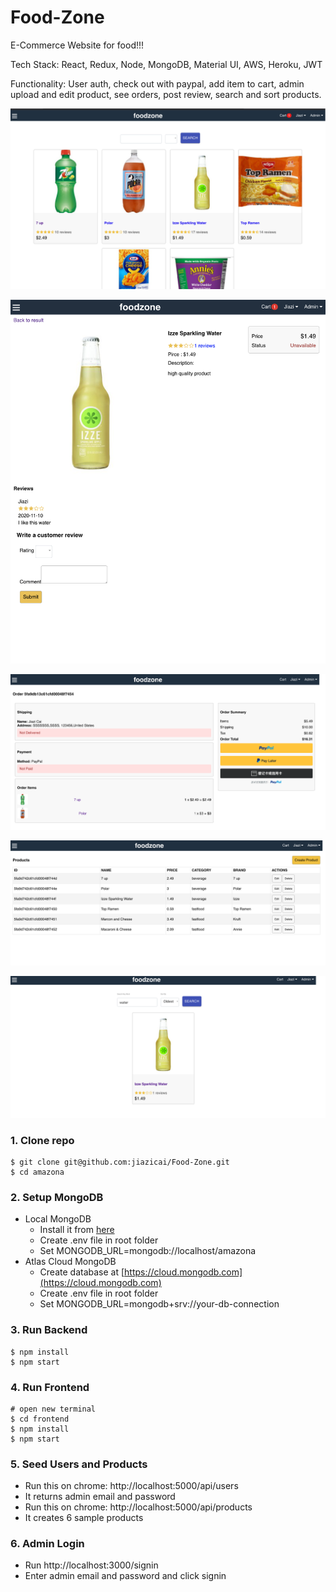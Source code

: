 # Food-Zone

E-Commerce Website for food!!!

Tech Stack: React, Redux, Node, MongoDB, Material UI, AWS, Heroku, JWT

Functionality: User auth, check out with paypal, add item to cart, admin upload and edit product, see orders, post review, search and sort products.

![Food-Zone](/templates/s1.png)

![Food-Zone](/templates/s2.png)

![Food-Zone](/templates/s3.png)

![Food-Zone](/templates/s4.png)

![Food-Zone](/templates/s5.png)

### 1. Clone repo

```
$ git clone git@github.com:jiazicai/Food-Zone.git
$ cd amazona
```

### 2. Setup MongoDB

- Local MongoDB
  - Install it from [here](https://www.mongodb.com/try/download/community)
  - Create .env file in root folder
  - Set MONGODB_URL=mongodb://localhost/amazona
- Atlas Cloud MongoDB
  - Create database at [https://cloud.mongodb.com](https://cloud.mongodb.com)
  - Create .env file in root folder
  - Set MONGODB_URL=mongodb+srv://your-db-connection

### 3. Run Backend

```
$ npm install
$ npm start
```

### 4. Run Frontend

```
# open new terminal
$ cd frontend
$ npm install
$ npm start
```

### 5. Seed Users and Products

- Run this on chrome: http://localhost:5000/api/users
- It returns admin email and password
- Run this on chrome: http://localhost:5000/api/products
- It creates 6 sample products

### 6. Admin Login

- Run http://localhost:3000/signin
- Enter admin email and password and click signin
